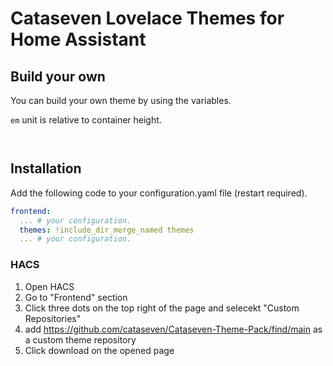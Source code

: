 #  Cataseven Lovelace Themes for Home Assistant



## Build your own

You can build your own theme by using the variables.

`em` unit is relative to container height.

```
     
```

## Installation

Add the following code to your configuration.yaml file (restart required).

```yaml
frontend:
  ... # your configuration.
  themes: !include_dir_merge_named themes
  ... # your configuration.
```

### HACS

1. Open HACS
2. Go to "Frontend" section
3. Click three dots on the top right of the page and selecekt "Custom Repositories"
4. add https://github.com/cataseven/Cataseven-Theme-Pack/find/main as a custom theme repository
5. Click download on the opened page



